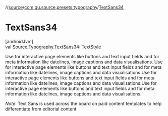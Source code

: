 //[source](../../index.md)/[com.gu.source.presets.typography](index.md)/[TextSans34](-text-sans34.md)

# TextSans34

[androidJvm]\
val [Source.Typography](../com.gu.source/-source/-typography/index.md).[TextSans34](-text-sans34.md): [TextStyle](https://developer.android.com/reference/kotlin/androidx/compose/ui/text/TextStyle.html)

Use for interactive page elements like buttons and text input fields and for meta information like datelines, image captions and data visualisations. Use for interactive page elements like buttons and text input fields and for meta information like datelines, image captions and data visualisations.Use for interactive page elements like buttons and text input fields and for meta information like datelines, image captions and data visualisations.Use for interactive page elements like buttons and text input fields and for meta information like datelines, image captions and data visualisations.

*Note*: Text Sans is used across the board on paid content templates to help differentiate from editorial content.
